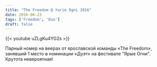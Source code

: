 ```yaml
---
title: "The Freedom @ Yarie Ogni 2016"
date: 2016-06-23
tags: ['Freedom', 'Duo']
draft: false
---
```

{{< youtube uZLgKu4YG2s >}}

Парный номер на веерах от ярославской команды «The Freedom», занявший 1 место в номинации «Дуэт» на фестивале "Ярые Огни". Крутота невероятная!
